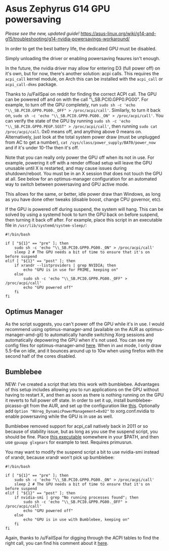 # Asus Zephyrus G14 GPU powersaving

*Please see the new, updated guide!*
https://asus-linux.org/wiki/g14-and-g15/troubleshooting/g14-nvidia-powersavings-workaround/

In order to get the best battery life, the dedicated GPU must be disabled. 

Simply unloading the driver or enabling powersaving feaures isn't enough.

In the future, the nvidia driver may allow for entering D3 (full power off) on it's own, but for now, there's another solution: acpi calls. This requires the `acpi_call` kernel module, on Arch this can be installed with the `acpi_call` or `acpi_call-dkms` package.

Thanks to /u/FailSpai on reddit for finding the correct ACPI call. The GPU can be powered off and on with the call "\\_SB.PCI0.GPP0.PG00". For example, to turn off the GPU completely, run `sudo sh -c 'echo "\\_SB.PCI0.GPP0.PG00._OFF" > /proc/acpi/call'`. Similarly, to turn it back on, `sudo sh -c 'echo "\\_SB.PCI0.GPP0.PG00._ON" > /proc/acpi/call'`. You can verify the state of the GPU by running `sudo sh -c 'echo "\\_SB.PCI0.GPP0.PEGP.SGST" > /proc/acpi/call'`, then running `sudo cat /proc/acpi/call`. 0x0 means off, and anything above 0 means on. Alternatively, just look at the total system power draw (must be unplugged from AC to get a number), `cat /sys/class/power_supply/BAT0/power_now` and if it's under 10-11w then it's off.

Note that you can really only power the GPU off when its not in use. For example, powering it off with a render offload setup will leave the GPU unusable until X is restarted, and may cause issues during shutdown/reboot. 
You must be in an X session that does not touch the GPU at all. See below for an optimus-manager configuration for an automated way to switch between powersaving and GPU active mode.

This allows for the same, or better, idle power draw than Windows, as long as you have done other tweaks (disable boost, change CPU governor, etc).

If the GPU is powered off during suspend, the system will hang. This can be solved by using a systemd hook to turn the GPU back on before suspend, then turning it back off after. For example, place this script in an executable file in `/usr/lib/systemd/system-sleep/`:

```
#!/bin/bash

if [ "${1}" == "pre" ]; then
    sudo sh -c 'echo "\\_SB.PCI0.GPP0.PG00._ON" > /proc/acpi/call'
    sleep 2 # The GPU needs a bit of time to ensure that it's on before suspend
elif [ "${1}" == "post" ]; then
    if xrandr --listproviders | grep NVIDIA; then
        echo "GPU is in use for PRIME, keeping on"
    else
        sudo sh -c 'echo "\\_SB.PCI0.GPP0.PG00._OFF" > /proc/acpi/call'
        echo "GPU powered off"
    fi  
fi
```
## Optimus Manager
As the script suggests, you can't power off the GPU while it's in use. I would recommend using optimus-manager-amd (available on the AUR as optimus-manager-amd-git) to automatically handle switching Xorg sessions and automatically depowering the GPU when it's not used. You can see my config files for optimus-manager-amd [here](https://git.deck.sh/shark/g14gpu/-/tree/master/etc/optimus-manager). When in `amd` mode, I only draw 5.5-6w on idle, and it bounces around up to 10w when using firefox with the second half of the cores disabled.

## Bumblebee
NEW: I've created a script that lets this work with bumblebee. Advantages of this setup includes allowing you to run applications on the GPU without having to restart X, and then as soon as there is nothing running on the GPU it reverts to full power off state. In order to set it up, install bumblebee-picasso-git from the AUR, and set up the configuration like [this](https://git.deck.sh/shark/g14gpu/-/blob/master/etc/bumblebee/bumblebee.conf). Optionally add `Option "NVreg_DynamicPowerManagement=0x02"` to xorg.conf.nvidia to enable powersaving while the GPU is in use as well.

Bumblebee removed support for acpi_call natively back in 2011 or so because of stability issue, but as long as you use the suspend script, you should be fine. Place [this executable](https://git.deck.sh/shark/g14gpu/-/blob/master/gpuapp) somewhere in your $PATH, and then use `gpuapp glxgears` for example to test. Requires primusrun. 

You may want to modify the suspend script a bit to use nvidia-smi instead of xrandr, because xrandr won't pick up bumblebee:

```
#!/bin/bash

if [ "${1}" == "pre" ]; then
    sudo sh -c 'echo "\\_SB.PCI0.GPP0.PG00._ON" > /proc/acpi/call'
    sleep 2 # The GPU needs a bit of time to ensure that it's on before suspend
elif [ "${1}" == "post" ]; then
    if nvidia-smi | grep "No running processes found"; then
        sudo sh -c 'echo "\\_SB.PCI0.GPP0.PG00._OFF" > /proc/acpi/call'
        echo "GPU powered off"
    else
        echo "GPU is in use with Bumblebee, keeping on"
    fi  
fi
```

Again, thanks to /u/FailSpai for digging through the ACPI tables to find the right call, you can find his comment about it [here](https://www.reddit.com/r/VFIO/comments/hx5j8q/success_with_laptop_gpu_passthrough_on_asus_rog/g0m3kvh/).
